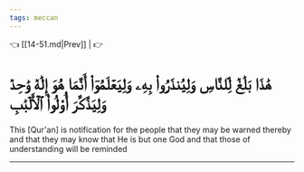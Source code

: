 ```yaml
---
tags: meccan
---
```


👈 [[14-51.md|Prev]] |  👉

# هَٰذَا بَلَٰغٞ لِّلنَّاسِ وَلِيُنذَرُواْ بِهِۦ وَلِيَعۡلَمُوٓاْ أَنَّمَا هُوَ إِلَٰهٞ وَٰحِدٞ وَلِيَذَّكَّرَ أُوْلُواْ ٱلۡأَلۡبَٰبِ

This [Qur'an] is notification for the people that they may be warned thereby and that they may know that He is but one God and that those of understanding will be reminded

---

